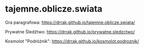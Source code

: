 # tajemne.oblicze.swiata
Gra paragrafowa: https://drrak.github.io/tajemne.oblicze.swiata/

Prywatne Śledźtwo: https://drrak.github.io/prywatne.sledzctwo/

Kosmolot "Podróżnik": https://drrak.github.io/kosmolot.podroznik/
